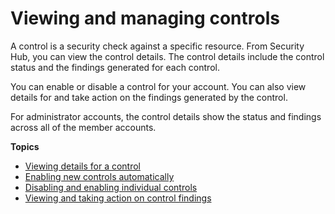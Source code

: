 # Viewing and managing controls<a name="controls-view-manage"></a>

A control is a security check against a specific resource\. From Security Hub, you can view the control details\. The control details include the control status and the findings generated for each control\.

You can enable or disable a control for your account\. You can also view details for and take action on the findings generated by the control\.

For administrator accounts, the control details show the status and findings across all of the member accounts\.

**Topics**
+ [Viewing details for a control](securityhub-standards-control-details.md)
+ [Enabling new controls automatically](controls-auto-enable.md)
+ [Disabling and enabling individual controls](securityhub-standards-enable-disable-controls.md)
+ [Viewing and taking action on control findings](securityhub-control-manage-findings.md)